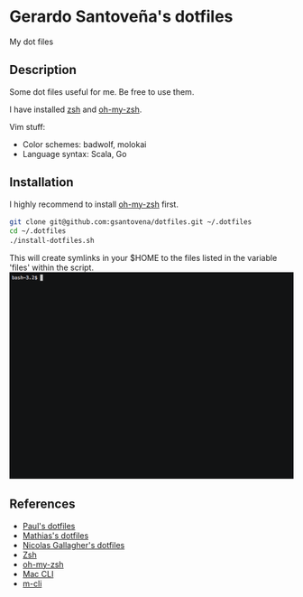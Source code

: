 # Gerardo Santoveña's dotfiles
My dot files

## Description
Some dot files useful for me. Be free to use them.

I have installed [zsh](http://www.zsh.org/) and [oh-my-zsh](http://ohmyz.sh/).

Vim stuff:
- Color schemes: badwolf, molokai
- Language syntax: Scala, Go

## Installation

I highly recommend to install [oh-my-zsh](http://ohmyz.sh/) first.

```bash
git clone git@github.com:gsantovena/dotfiles.git ~/.dotfiles
cd ~/.dotfiles
./install-dotfiles.sh
```
This will create symlinks in your $HOME to the files listed in the variable 'files' within the script.
![demo](https://raw.githubusercontent.com/gsantovena/dotfiles/master/dotfiles_s.gif)

## References
- [Paul's dotfiles](https://github.com/paulirish/dotfiles)
- [Mathias's dotfiles](https://github.com/mathiasbynens/dotfiles)
- [Nicolas Gallagher's dotfiles](https://github.com/necolas/dotfiles)
- [Zsh](http://www.zsh.org/)
- [oh-my-zsh](http://ohmyz.sh/)
- [Mac CLI](https://github.com/guarinogabriel/Mac-CLI)
- [m-cli](https://github.com/rgcr/m-cli)
